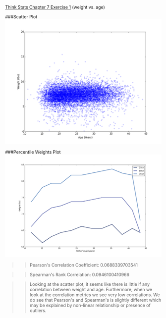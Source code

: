 [Think Stats Chapter 7 Exercise 1](http://greenteapress.com/thinkstats2/html/thinkstats2008.html#toc70) (weight vs. age)

###Scatter Plot
![Weight vs. Age](../img/wgtvage_scatter.png)

###Percentile Weights Plot
![Percentile Weights vs. Age](../img/wgtvage_percentiles.png)

>> Pearson's Correlation Coefficient: 0.0688339703541

>> Spearman's Rank Correlation: 0.0946100410966

>> Looking at the scatter plot, it seems like there is little if any correlation between weight and age. Furthermore, when we look at the correlation metrics we see very low correlations. We do see that Pearson's and Spearman's is slightly different which may be explained by non-linear relationship or presence of outliers. 
